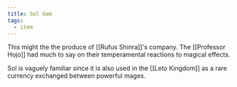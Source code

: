 ```yaml
---
title: Sol Gem
tags:
  - item
---
```

This might the the produce of [[Rufus Shinra]]'s company. The [[Professor Hojo]] had much to say on their temperamental reactions to magical effects.

Sol is vaguely familiar since it is also used in the [[Leto Kingdom]] as a rare currency exchanged between powerful mages.
